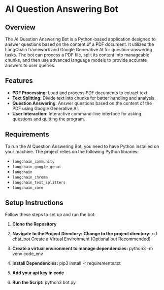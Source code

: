 # AI Question Answering Bot

## Overview

The AI Question Answering Bot is a Python-based application designed to answer questions based on the content of a PDF document. It utilizes the LangChain framework and Google Generative AI for question-answering tasks. The bot can process a PDF file, split its content into manageable chunks, and then use advanced language models to provide accurate answers to user queries.

## Features

- **PDF Processing**: Load and process PDF documents to extract text.
- **Text Splitting**: Divide text into chunks for better handling and analysis.
- **Question Answering**: Answer questions based on the content of the PDF using Google Generative AI.
- **User Interaction**: Interactive command-line interface for asking questions and quitting the program.

## Requirements

To run the AI Question Answering Bot, you need to have Python installed on your machine. The project relies on the following Python libraries:

- `langchain_community`
- `langchain_google_genai`
- `langchain`
- `langchain_chroma`
- `langchain_text_splitters`
- `langchain_core`

## Setup Instructions

Follow these steps to set up and run the bot:

1. **Clone the Repository**

2. **Navigate to the Project Directory:**
      **Change to the project directory:**
      cd chat_bot
      Create a Virtual Environment (Optional but Recommended)

3. **Create a virtual environment to manage dependencies:**
    python3 -m venv code_env
   
4. **Install Dependencies:**
    pip3 install -r requirements.txt

5. **Add your api key in code**
6. **Run the Script:**
     python3 bot.py

